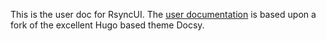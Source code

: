 This is the user doc for RsyncUI. The [user documentation](https://rsyncui.netlify.app/docs/) is based upon a fork of the excellent Hugo based theme Docsy.
